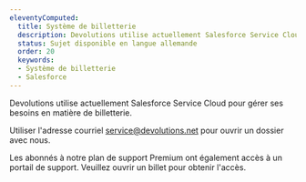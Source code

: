 ```yaml
---
eleventyComputed:
  title: Système de billetterie
  description: Devolutions utilise actuellement Salesforce Service Cloud pour gérer ses besoins en matière de billetterie. Utiliser l'adresse courriel service@devolutions.net pour ouvrir un dossier avec nous.
  status: Sujet disponible en langue allemande
  order: 20
  keywords:
  - Système de billetterie
  - Salesforce
---
```

Devolutions utilise actuellement Salesforce Service Cloud pour gérer ses besoins en matière de billetterie.

Utiliser l'adresse courriel [service@devolutions.net](mailto:service@devolutions.net) pour ouvrir un dossier avec nous.

Les abonnés à notre plan de support Premium ont également accès à un portail de support. Veuillez ouvrir un billet pour obtenir l'accès.
